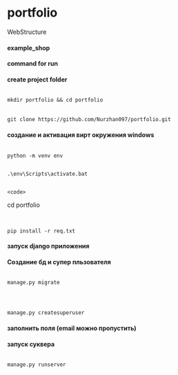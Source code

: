 # portfolio
WebStructure

#### example_shop
#### command for run
#### create project folder
<code>
mkdir portfolio && cd portfolio
</code>
<br>
<code>
git clone https://github.com/Nurzhan097/portfolio.git
</code>

#### создание и активация вирт окружения windows
<code>
python -m venv env
  </code>

  <br>
  <code>
.\env\Scripts\activate.bat
  </code>

  <br>
  
    <code>
cd portfolio
</code>

  <br>
      <code>
pip install -r req.txt
</code>

#### запуск django приложения
#### Создание бд и супер пльзователя
<code>
manage.py migrate
  </code>

  <br>
  <code>

manage.py createsuperuser
</code>

#### заполнить поля (email можно пропустить)

#### запуск суквера
<code>
manage.py runserver
</code>

